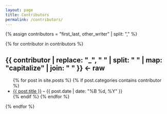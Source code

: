 ```yaml
---
layout: page
title: Contributors
permalink: /contributors/
---
```


{% assign contributors = "first_last, other_writer" | split: "," %}

{% for contributor in contributors %}
## {{ contributor | replace: "_", " " | split: " " | map: "capitalize" | join: " " }} ← raw

<ul>
  {% for post in site.posts %}
    {% if post.categories contains contributor %}
      <li>
        <a href="{{ post.url }}">{{ post.title }}</a> – {{ post.date | date: "%B %d, %Y" }}
      </li>
    {% endif %}
  {% endfor %}
</ul>

{% endfor %}
